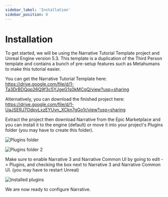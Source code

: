 ```yaml
---
sidebar_label: 'Installation'
sidebar_position: 0
---
```


# Installation

To get started, we will be using the Narrative Tutorial Template project and Unreal Engine version 5.3. This template is a duplication of the Third Person template and contains a bunch of pre-setup features such as Metahumans to make this tutorial easier.

You can get the Narrative Tutorial Template here:
https://drive.google.com/file/d/1-Ta3DrBDQqp26Q9f3c5YJgeG1s0kMCqQ/view?usp=sharing

Alternatively, you can download the finished project here:
https://drive.google.com/file/d/1-UaJSERJ7OdpvLxzEYUvn_XCkn7gGo1r/view?usp=sharing

Extract the project then download Narrative from the Epic Marketplace and you can install it to the engine (default) or move it into your project's Plugins folder (you may have to create this folder).

![Plugins folder](//img/installed_plugins_folder.webp)

![Plugins folder 2](//img/installed_plugins_folder_2.webp)

Make sure to enable Narrative 3 and Narrative Common UI by going to edit -> Plugins, and checking the box next to Narrative 3 and Narrative Common UI. (you may have to restart Unreal)

![Installed plugins](//img/installed_plugins.webp)

We are now ready to configure Narrative.
